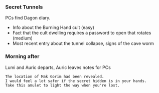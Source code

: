 ### Secret Tunnels

PCs find Dagon diary.
- Info about the Burning Hand cult (easy)
- Fact that the cult dwelling requires a password to open that rotates (medium)
- Most recent entry about the tunnel collapse, signs of the cave worm
 
### Morning after
Lumi and Auric departs, Auric leaves notes for PCs

```
The location of Mak Gorim had been revealed.
I would feel a lot safer if the secret hidden is in your hands.
Take this amulet to light the way when you're lost.
```